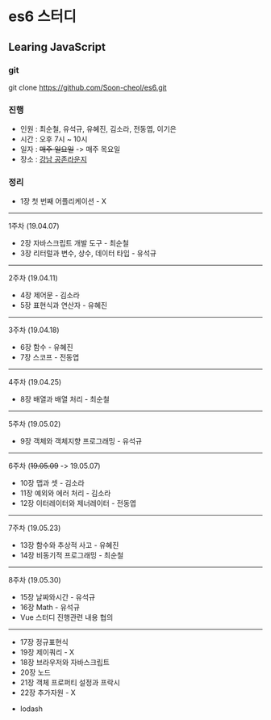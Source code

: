 # es6 스터디
## Learing JavaScript

### git
git clone https://github.com/Soon-cheol/es6.git

### 진행
- 인원 : 최순철, 유석규, 유혜진, 김소라, 전동엽, 이기은
- 시간 : 오후 7시 ~ 10시
- 일자 : ~~매주 일요일~~ -> 매주 목요일
- 장소 : <a href="https://map.naver.com/local/siteview.nhn?code=1231340216&_ts=1554684448778" target="_blank">강남 공존라운지</a>

### 정리
- 1장 첫 번째 어플리케이션 - X
--------------------------------------
1주차 (19.04.07)
- 2장 자바스크립트 개발 도구 - 최순철
- 3장 리터럴과 변수, 상수, 데이터 타입 - 유석규
--------------------------------------
2주차 (19.04.11)
- 4장 제어문 - 김소라
- 5장 표현식과 연산자 - 유혜진
--------------------------------------
3주차 (19.04.18)
- 6장 함수 - 유혜진
- 7장 스코프 - 전동엽
--------------------------------------
4주차 (19.04.25)
- 8장 배열과 배열 처리 - 최순철
--------------------------------------
5주차 (19.05.02)
- 9장 객체와 객체지향 프로그래밍 - 유석규
--------------------------------------
6주차 (~~19.05.09~~ -> 19.05.07)
- 10장 맵과 셋 - 김소라
- 11장 예외와 에러 처리 - 김소라
- 12장 이터레이터와 제너레이터 - 전동엽
--------------------------------------
7주차 (19.05.23)
- 13장 함수와 추상적 사고 - 유혜진
- 14장 비동기적 프로그래밍 - 최순철
--------------------------------------
8주차 (19.05.30)
- 15장 날짜와시간 - 유석규
- 16장 Math - 유석규
- Vue 스터디 진행관련 내용 협의
--------------------------------------
- 17장 정규표현식
- 19장 제이쿼리 - X
- 18장 브라우저와 자바스크립트
- 20장 노드
- 21장 객체 프로퍼티 설정과 프락시
- 22장 추가자원 - X

+ lodash
